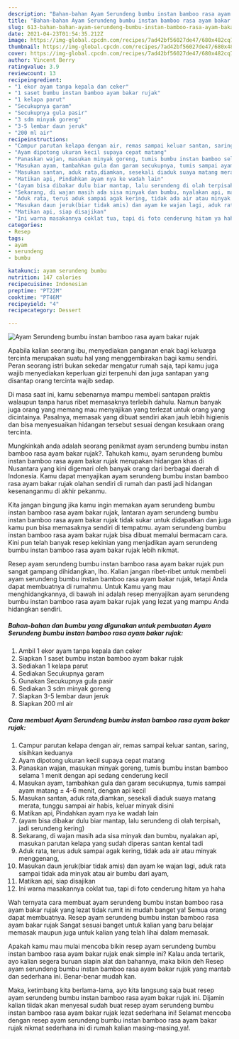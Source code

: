 ```yaml
---
description: "Bahan-bahan Ayam Serundeng bumbu instan bamboo rasa ayam bakar rujak yang enak dan Mudah Dibuat"
title: "Bahan-bahan Ayam Serundeng bumbu instan bamboo rasa ayam bakar rujak yang enak dan Mudah Dibuat"
slug: 613-bahan-bahan-ayam-serundeng-bumbu-instan-bamboo-rasa-ayam-bakar-rujak-yang-enak-dan-mudah-dibuat
date: 2021-04-23T01:54:35.212Z
image: https://img-global.cpcdn.com/recipes/7ad42bf56027de47/680x482cq70/ayam-serundeng-bumbu-instan-bamboo-rasa-ayam-bakar-rujak-foto-resep-utama.jpg
thumbnail: https://img-global.cpcdn.com/recipes/7ad42bf56027de47/680x482cq70/ayam-serundeng-bumbu-instan-bamboo-rasa-ayam-bakar-rujak-foto-resep-utama.jpg
cover: https://img-global.cpcdn.com/recipes/7ad42bf56027de47/680x482cq70/ayam-serundeng-bumbu-instan-bamboo-rasa-ayam-bakar-rujak-foto-resep-utama.jpg
author: Vincent Berry
ratingvalue: 3.9
reviewcount: 13
recipeingredient:
- "1 ekor ayam tanpa kepala dan ceker"
- "1 saset bumbu instan bamboo ayam bakar rujak"
- "1 kelapa parut"
- "Secukupnya garam"
- "Secukupnya gula pasir"
- "3 sdm minyak goreng"
- "3-5 lembar daun jeruk"
- "200 ml air"
recipeinstructions:
- "Campur parutan kelapa dengan air, remas sampai keluar santan, saring, sisihkan keduanya"
- "Ayam dipotong ukuran kecil supaya cepat matang"
- "Panaskan wajan, masukan minyak goreng, tumis bumbu instan bamboo selama 1 menit dengan api sedang cenderung kecil"
- "Masukan ayam, tambahkan gula dan garam secukupnya, tumis sampai ayam matang ± 4-6 menit, dengan api kecil"
- "Masukan santan, aduk rata,diamkan, sesekali diaduk suaya matang merata, tunggu sampai air habis, keluar minyak disini"
- "Matikan api, Pindahkan ayam nya ke wadah lain"
- "(ayam bisa dibakar dulu biar mantap, lalu serundeng di olah terpisah, jadi serundeng kering)"
- "Sekarang, di wajan masih ada sisa minyak dan bumbu, nyalakan api, masukan parutan kelapa yang sudah diperas santan kental tadi"
- "Aduk rata, terus aduk sampai agak kering, tidak ada air atau minyak menggenang,"
- "Masukan daun jeruk(biar tidak amis) dan ayam ke wajan lagi, aduk rata sampai tidak ada minyak atau air bumbu dari ayam,"
- "Matikan api, siap disajikan"
- "Ini warna masakannya coklat tua, tapi di foto cenderung hitam ya haha"
categories:
- Resep
tags:
- ayam
- serundeng
- bumbu

katakunci: ayam serundeng bumbu 
nutrition: 147 calories
recipecuisine: Indonesian
preptime: "PT22M"
cooktime: "PT46M"
recipeyield: "4"
recipecategory: Dessert

---
```



![Ayam Serundeng bumbu instan bamboo rasa ayam bakar rujak](https://img-global.cpcdn.com/recipes/7ad42bf56027de47/680x482cq70/ayam-serundeng-bumbu-instan-bamboo-rasa-ayam-bakar-rujak-foto-resep-utama.jpg)

Apabila kalian seorang ibu, menyediakan panganan enak bagi keluarga tercinta merupakan suatu hal yang menggembirakan bagi kamu sendiri. Peran seorang istri bukan sekedar mengatur rumah saja, tapi kamu juga wajib menyediakan keperluan gizi terpenuhi dan juga santapan yang disantap orang tercinta wajib sedap.

Di masa  saat ini, kamu sebenarnya mampu membeli santapan praktis walaupun tanpa harus ribet memasaknya terlebih dahulu. Namun banyak juga orang yang memang mau menyajikan yang terlezat untuk orang yang dicintainya. Pasalnya, memasak yang dibuat sendiri akan jauh lebih higienis dan bisa menyesuaikan hidangan tersebut sesuai dengan kesukaan orang tercinta. 



Mungkinkah anda adalah seorang penikmat ayam serundeng bumbu instan bamboo rasa ayam bakar rujak?. Tahukah kamu, ayam serundeng bumbu instan bamboo rasa ayam bakar rujak merupakan hidangan khas di Nusantara yang kini digemari oleh banyak orang dari berbagai daerah di Indonesia. Kamu dapat menyajikan ayam serundeng bumbu instan bamboo rasa ayam bakar rujak olahan sendiri di rumah dan pasti jadi hidangan kesenanganmu di akhir pekanmu.

Kita jangan bingung jika kamu ingin memakan ayam serundeng bumbu instan bamboo rasa ayam bakar rujak, lantaran ayam serundeng bumbu instan bamboo rasa ayam bakar rujak tidak sukar untuk didapatkan dan juga kamu pun bisa memasaknya sendiri di tempatmu. ayam serundeng bumbu instan bamboo rasa ayam bakar rujak bisa dibuat memalui bermacam cara. Kini pun telah banyak resep kekinian yang menjadikan ayam serundeng bumbu instan bamboo rasa ayam bakar rujak lebih nikmat.

Resep ayam serundeng bumbu instan bamboo rasa ayam bakar rujak pun sangat gampang dihidangkan, lho. Kalian jangan ribet-ribet untuk membeli ayam serundeng bumbu instan bamboo rasa ayam bakar rujak, tetapi Anda dapat membuatnya di rumahmu. Untuk Kamu yang mau menghidangkannya, di bawah ini adalah resep menyajikan ayam serundeng bumbu instan bamboo rasa ayam bakar rujak yang lezat yang mampu Anda hidangkan sendiri.

<!--inarticleads1-->

##### Bahan-bahan dan bumbu yang digunakan untuk pembuatan Ayam Serundeng bumbu instan bamboo rasa ayam bakar rujak:

1. Ambil 1 ekor ayam tanpa kepala dan ceker
1. Siapkan 1 saset bumbu instan bamboo ayam bakar rujak
1. Sediakan 1 kelapa parut
1. Sediakan Secukupnya garam
1. Gunakan Secukupnya gula pasir
1. Sediakan 3 sdm minyak goreng
1. Siapkan 3-5 lembar daun jeruk
1. Siapkan 200 ml air




<!--inarticleads2-->

##### Cara membuat Ayam Serundeng bumbu instan bamboo rasa ayam bakar rujak:

1. Campur parutan kelapa dengan air, remas sampai keluar santan, saring, sisihkan keduanya
1. Ayam dipotong ukuran kecil supaya cepat matang
1. Panaskan wajan, masukan minyak goreng, tumis bumbu instan bamboo selama 1 menit dengan api sedang cenderung kecil
1. Masukan ayam, tambahkan gula dan garam secukupnya, tumis sampai ayam matang ± 4-6 menit, dengan api kecil
1. Masukan santan, aduk rata,diamkan, sesekali diaduk suaya matang merata, tunggu sampai air habis, keluar minyak disini
1. Matikan api, Pindahkan ayam nya ke wadah lain
1. (ayam bisa dibakar dulu biar mantap, lalu serundeng di olah terpisah, jadi serundeng kering)
1. Sekarang, di wajan masih ada sisa minyak dan bumbu, nyalakan api, masukan parutan kelapa yang sudah diperas santan kental tadi
1. Aduk rata, terus aduk sampai agak kering, tidak ada air atau minyak menggenang,
1. Masukan daun jeruk(biar tidak amis) dan ayam ke wajan lagi, aduk rata sampai tidak ada minyak atau air bumbu dari ayam,
1. Matikan api, siap disajikan
1. Ini warna masakannya coklat tua, tapi di foto cenderung hitam ya haha




Wah ternyata cara membuat ayam serundeng bumbu instan bamboo rasa ayam bakar rujak yang lezat tidak rumit ini mudah banget ya! Semua orang dapat membuatnya. Resep ayam serundeng bumbu instan bamboo rasa ayam bakar rujak Sangat sesuai banget untuk kalian yang baru belajar memasak maupun juga untuk kalian yang telah lihai dalam memasak.

Apakah kamu mau mulai mencoba bikin resep ayam serundeng bumbu instan bamboo rasa ayam bakar rujak enak simple ini? Kalau anda tertarik, ayo kalian segera buruan siapin alat dan bahannya, maka bikin deh Resep ayam serundeng bumbu instan bamboo rasa ayam bakar rujak yang mantab dan sederhana ini. Benar-benar mudah kan. 

Maka, ketimbang kita berlama-lama, ayo kita langsung saja buat resep ayam serundeng bumbu instan bamboo rasa ayam bakar rujak ini. Dijamin kalian tiidak akan menyesal sudah buat resep ayam serundeng bumbu instan bamboo rasa ayam bakar rujak lezat sederhana ini! Selamat mencoba dengan resep ayam serundeng bumbu instan bamboo rasa ayam bakar rujak nikmat sederhana ini di rumah kalian masing-masing,ya!.

